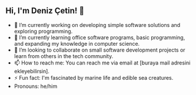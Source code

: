 ## Hi, I'm Deniz Çetin! 👋

- 🔭 I’m currently working on developing simple software solutions and exploring programming.
- 🌱 I’m currently learning office software programs, basic programming, and expanding my knowledge in computer science.
- 👯 I’m looking to collaborate on small software development projects or learn from others in the tech community.
- 📫 How to reach me: You can reach me via email at [buraya mail adresini ekleyebilirsin].
- ⚡ Fun fact: I'm fascinated by marine life and edible sea creatures.
- Pronouns: he/him
